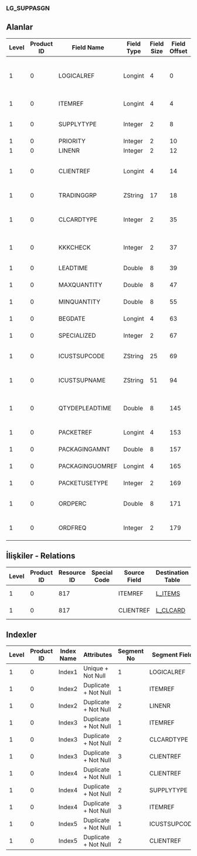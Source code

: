 ### LG_SUPPASGN

## Alanlar

**Level**|**Product ID**|**Field Name**|**Field Type**|**Field Size**|**Field Offset**|**Türkçe Açıklama**|**Expression**
-----|-----|-----|-----|-----|-----|-----|-----
1|0|LOGICALREF|Longint|4|0|Malzeme - Tedarikçi Ataması Log. Ref.|Item - Supplier Assignment Logical Reference
1|0|ITEMREF|Longint|4|4|Malzeme Kartı Referansı|Item Card Reference
1|0|SUPPLYTYPE|Integer|2|8|Müşteri / Tedarikçi Tipi|Customer / Supplier Type
1|0|PRIORITY|Integer|2|10|Öncelik|Priority
1|0|LINENR|Integer|2|12|Satır Numarası|Line Number
1|0|CLIENTREF|Longint|4|14|Cari Hesap Ref.|Account Receivable / Payable Reference
1|0|TRADINGGRP|ZString|17|18|Ticari İşlem Grubu|Trading Group
1|0|CLCARDTYPE|Integer|2|35|Cari Hesap Türü|Account Receivable / Payable Type
1|0|KKKCHECK|Integer|2|37|Kalite Kontrol İşlemi Yapılmadığında|In Case of Inspection not Held
1|0|LEADTIME|Double|8|39|Teslim/Temin Zamanı|Delivery / Lead Time
1|0|MAXQUANTITY|Double|8|47|Azami Miktar|Maximum Quantity
1|0|MINQUANTITY|Double|8|55|Asgari Miktar|Minimum Quantity
1|0|BEGDATE|Longint|4|63|Başlangıç tarihi|Start Date
1|0|SPECIALIZED|Integer|2|67|Kullanımda Değil|Not In Use
1|0|ICUSTSUPCODE|ZString|25|69|Müşteri / Tedarikçi Kodu|Customer / Supplier Code
1|0|ICUSTSUPNAME|ZString|51|94|Müşteri / Tedarikçi Açıklaması|Customer / Supplier Description
1|0|QTYDEPLEADTIME|Double|8|145|Miktar bağımlı teslim/temin süresi|Quantity Dependent Delivery / Lead Time
1|0|PACKETREF|Longint|4|153|Malzemeler Log. Ref.|ITEMS LOGICALREF
1|0|PACKAGINGAMNT|Double|8|157|Paketleme tutarı|Packaging Amount
1|0|PACKAGINGUOMREF|Longint|4|165|Birim seti log. Ref.|UNITSETL LOGICALREF
1|0|PACKETUSETYPE|Integer|2|169|Paket kullanım türü|Packet Usage Type
1|0|ORDPERC|Double|8|171|Cari Hesap Sipariş Oranı (%)|AR/AP Order Rate (%)
1|0|ORDFREQ|Integer|2|179|Cari Hesap Sipariş Periyodu (Gün)|AR/AP Order Frequency (Day)

## İlişkiler - Relations

**Level**|**Product ID**|**Resource ID**|**Special Code**|**Source Field**|**Destination Table**|**Destination Field**|**Relation Type**|**Extra Condition**
-----|-----|-----|-----|-----|-----|-----|-----|-----
1|0|817||ITEMREF|[L_ITEMS](../LG_ITEMS "L_ITEMS")|LOGICALREF|one-to-one|
1|0|817||CLIENTREF|[L_CLCARD](../LG_CLCARD "L_CLCARD")|LOGICALREF|one-to-one|

## Indexler

**Level**|**Product ID**|**Index Name**|**Attributes**|**Segment No**|**Segment Field**|**Sense**
-----|-----|-----|-----|-----|-----|-----
1|0|Index1|Unique + Not Null|1|LOGICALREF|Ascending
1|0|Index2|Duplicate + Not Null|1|ITEMREF|Ascending
1|0|Index2|Duplicate + Not Null|2|LINENR|Ascending
1|0|Index3|Duplicate + Not Null|1|ITEMREF|Ascending
1|0|Index3|Duplicate + Not Null|2|CLCARDTYPE|Ascending
1|0|Index3|Duplicate + Not Null|3|CLIENTREF|Ascending
1|0|Index4|Duplicate + Not Null|1|CLIENTREF|Ascending
1|0|Index4|Duplicate + Not Null|2|SUPPLYTYPE|Ascending
1|0|Index4|Duplicate + Not Null|3|ITEMREF|Ascending
1|0|Index5|Duplicate + Not Null|1|ICUSTSUPCODE|Ascending
1|0|Index5|Duplicate + Not Null|2|CLIENTREF|Ascending

